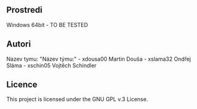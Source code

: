 Prostredi
---------

Windows 64bit - TO BE TESTED

Autori
------

Nazev tymu: "Název týmu:"
	- xdousa00 Martin Douša
	- xslama32 Ondřej Sláma
	- xschin05 Vojtěch Schindler
	
Licence
-------
This project is licensed under the GNU GPL v.3 License.

